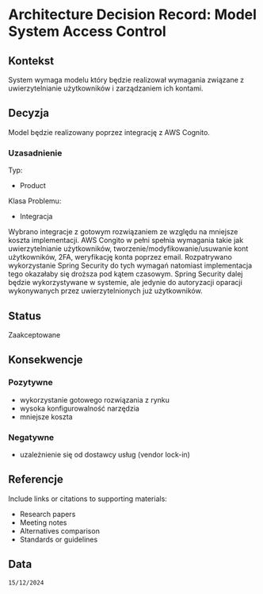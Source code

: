 # Architecture Decision Record: Model System Access Control

## Kontekst
System wymaga modelu który będzie realizował wymagania związane z uwierzytelnianie użytkowników i zarządzaniem ich kontami. 

## Decyzja

Model będzie realizowany poprzez integrację z AWS Cognito.

### Uzasadnienie

Typ:
- Product

Klasa Problemu:
- Integracja

Wybrano integracje z gotowym rozwiązaniem ze względu na mniejsze koszta implementacji. AWS Congito w pełni spełnia wymagania takie jak uwierzytelnianie użytkowników, tworzenie/modyfikowanie/usuwanie kont użytkowników, 2FA, weryfikację konta poprzez email. Rozpatrywano wykorzystanie Spring Security do tych wymagań natomiast implementacja tego okazałaby się droższa pod kątem czasowym. Spring Security dalej będzie wykorzystywane w systemie, ale jedynie do autoryzacji oparacji wykonywanych przez uwierzytelnionych już użytkowników.

## Status

Zaakceptowane

## Konsekwencje

### Pozytywne
- wykorzystanie gotowego rozwiązania z rynku
- wysoka konfigurowalność narzędzia
- mniejsze koszta

### Negatywne
- uzależnienie się od dostawcy usług (vendor lock-in)

## Referencje

Include links or citations to supporting materials:
- Research papers
- Meeting notes
- Alternatives comparison
- Standards or guidelines

## Data

``15/12/2024``